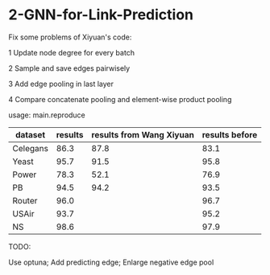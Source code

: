 # 2-GNN-for-Link-Prediction
Fix some problems of Xiyuan's code:

1 Update node degree for every batch

2 Sample and save edges pairwisely

3 Add edge pooling in last layer

4 Compare concatenate pooling and element-wise product pooling


usage: main.reproduce

| dataset  | results              | results from Wang Xiyuan | results before |
|----------|----------------------|--------------------------|----------------|
| Celegans | 86.3                 |           87.8           |     83.1       |
|   Yeast  | 95.7                 |           91.5           |     95.8       |
|   Power  | 78.3                 |           52.1           |     76.9       |
|    PB    | 94.5                 |           94.2           |     93.5       |
|  Router  | 96.0                 |                          |     96.7       |
|   USAir  | 93.7                 |                          |     95.2       |
|    NS    | 98.6                 |                          |     97.9       |

TODO: 

Use optuna; 
Add predicting edge; 
Enlarge negative edge pool
